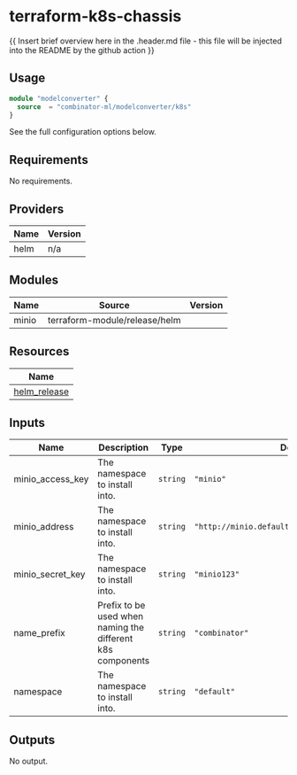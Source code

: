 # terraform-k8s-chassis

{{ Insert brief overview here in the .header.md file - this file will be injected into the README by the github action }}

## Usage

```terraform
module "modelconverter" {
  source  = "combinator-ml/modelconverter/k8s"
}
```

See the full configuration options below.

## Requirements

No requirements.

## Providers

| Name | Version |
|------|---------|
| helm | n/a |

## Modules

| Name | Source | Version |
|------|--------|---------|
| minio | terraform-module/release/helm |  |

## Resources

| Name |
|------|
| [helm_release](https://registry.terraform.io/providers/hashicorp/helm/latest/docs/resources/release) |

## Inputs

| Name | Description | Type | Default | Required |
|------|-------------|------|---------|:--------:|
| minio\_access\_key | The namespace to install into. | `string` | `"minio"` | no |
| minio\_address | The namespace to install into. | `string` | `"http://minio.default.svc.cluster.local:9000"` | no |
| minio\_secret\_key | The namespace to install into. | `string` | `"minio123"` | no |
| name\_prefix | Prefix to be used when naming the different k8s components | `string` | `"combinator"` | no |
| namespace | The namespace to install into. | `string` | `"default"` | no |

## Outputs

No output.
